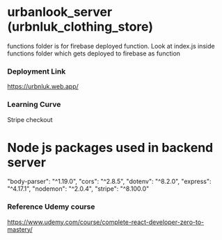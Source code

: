 # urbanlook_server (urbnluk_clothing_store)
functions folder is for firebase deployed function.
Look at index.js inside functions folder which gets deployed to firebase as function

### Deployment Link
https://urbnluk.web.app/ 

### Learning Curve
Stripe checkout

# Node js packages used in backend server 
  "body-parser": "^1.19.0",
  "cors": "^2.8.5",
  "dotenv": "^8.2.0",
  "express": "^4.17.1",
  "nodemon": "^2.0.4",
  "stripe": "^8.100.0"

### Reference Udemy course
https://www.udemy.com/course/complete-react-developer-zero-to-mastery/ 

